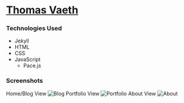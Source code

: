 # [Thomas Vaeth](http://thomasvaeth.com/)
### Technologies Used
* Jekyll
* HTML
* CSS
* JavaScript
  - Pace.js

### Screenshots
Home/Blog View
![Blog](https://github.com/thomasvaeth/thomasvaeth.github.io/blob/master/_screenshots/screenshot-1.png "Desktop screenshot")
Portfolio View
![Portfolio](https://github.com/thomasvaeth/thomasvaeth.github.io/blob/master/_screenshots/screenshot-2.png "Desktop screenshot")
About View
![About](https://github.com/thomasvaeth/thomasvaeth.github.io/blob/master/_screenshots/screenshot-3.png "Desktop screenshot")